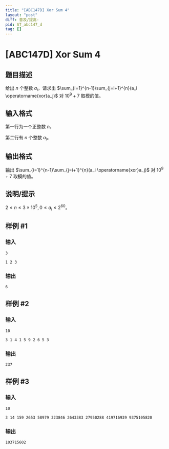 ```yaml
---
title: "[ABC147D] Xor Sum 4"
layout: "post"
diff: 普及/提高-
pid: AT_abc147_d
tag: []
---
```


# [ABC147D] Xor Sum 4

## 题目描述

给出 $n$ 个整数 $a_i$，请求出 $\sum_{i=1}^{n-1}\sum_{j=i+1}^{n}(a_i \operatorname{xor}a_j)$ 对 $10^9 + 7$ 取模的值。

## 输入格式

第一行为一个正整数 $n$。

第二行有 $n$ 个整数 $a_i$。

## 输出格式

输出 $\sum_{i=1}^{n-1}\sum_{j=i+1}^{n}(a_i \operatorname{xor}a_j)$ 对 $10^9 + 7$ 取模的值。

## 说明/提示

$2 \le n \le 3 \times 10 ^ 5, 0 \le a_i \le 2^{60}$。

## 样例 #1

### 输入

```
3
1 2 3
```

### 输出

```
6
```

## 样例 #2

### 输入

```
10
3 1 4 1 5 9 2 6 5 3
```

### 输出

```
237
```

## 样例 #3

### 输入

```
10
3 14 159 2653 58979 323846 2643383 27950288 419716939 9375105820
```

### 输出

```
103715602
```


